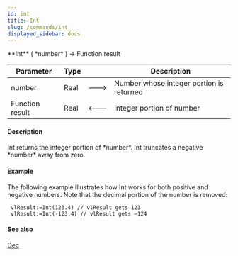 ```yaml
---
id: int
title: Int
slug: /commands/int
displayed_sidebar: docs
---
```


<!--REF #_command_.Int.Syntax-->**Int** ( *number* ) -> Function result<!-- END REF-->
<!--REF #_command_.Int.Params-->
| Parameter | Type |  | Description |
| --- | --- | --- | --- |
| number | Real | &#x1F852; | Number whose integer portion is returned |
| Function result | Real | &#x1F850; | Integer portion of number |

<!-- END REF-->

#### Description 

<!--REF #_command_.Int.Summary-->Int returns the integer portion of *number*.<!-- END REF--> Int truncates a negative *number* away from zero.

#### Example 

The following example illustrates how Int works for both positive and negative numbers. Note that the decimal portion of the number is removed:

```4d
 vlResult:=Int(123.4) // vlResult gets 123
 vlResult:=Int(-123.4) // vlResult gets –124
```

#### See also 

[Dec](dec.md)  